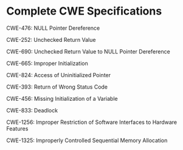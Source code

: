 

# Complete CWE Specifications

CWE-476: NULL Pointer Dereference

CWE-252: Unchecked Return Value

CWE-690: Unchecked Return Value to NULL Pointer Dereference

CWE-665: Improper Initialization

CWE-824: Access of Uninitialized Pointer

CWE-393: Return of Wrong Status Code

CWE-456: Missing Initialization of a Variable

CWE-833: Deadlock

CWE-1256: Improper Restriction of Software Interfaces to Hardware Features

CWE-1325: Improperly Controlled Sequential Memory Allocation